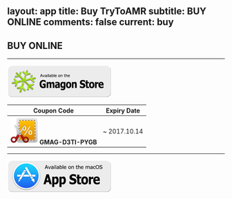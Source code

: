 layout: app
title: Buy TryToAMR
subtitle: BUY ONLINE
comments: false
current: buy
---

## <strong>BUY ONLINE</strong>
---

[![](../../../asset/images/gmagon-available.png)](https://shopper.mycommerce.com/checkout/cart/add/55399-24)

Coupon Code | Expiry Date
------ | -------
![](../../../asset/images/coupon.png) **GMAG-D3TI-PYGB** | ~ 2017.10.14

---
[![](../../../asset/images/mas-available.png)](https://itunes.apple.com/us/app/trytoamr/id849599370?l=zh&ls=1&mt=12)

